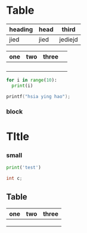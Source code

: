 # Table

| heading | head | third   |
| ------- | ---- | ------- |
| jied    | jied | jediejd |

| one  | two  | three |      |
| ---- | ---- | ----- | ---- |
|      |      |       |      |
|      |      |       |      |
|      |      |       |      |
|      |      |       |      |

```python
for i in range(10):
  print(i)
```

```c
printf("hsia ying hao");

```

### block

# TItle

### small

```python
print('test')
```

```c
int c;
```



## Table

| one  | two  | three |
| :--- | ---- | ----- |
|      |      |       |
|      |      |       |
|      |      |       |



